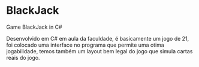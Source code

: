 # BlackJack
Game BlackJack in C#

Desenvolvido em C# em aula da faculdade, é basicamente um jogo de 21, foi colocado uma interface no programa que permite uma otima jogabilidade, temos também um layout bem legal do jogo que simula cartas reais do jogo.
